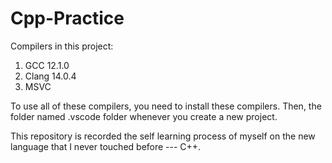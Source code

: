 # Cpp-Practice
Compilers in this project:
1. GCC 12.1.0
2. Clang 14.0.4
3. MSVC

To use all of these compilers, you need to install these compilers. Then, the folder named .vscode folder whenever you create a new project.

This repository is recorded the self learning process of myself on the new language that I never touched before --- C++.

